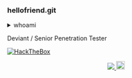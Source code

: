 ### hellofriend.git

<details>
  <summary>whoami</summary>
 </details>

Deviant / Senior Penetration Tester

[![HackTheBox](http://www.hackthebox.eu/badge/image/96780)](https://app.hackthebox.eu/profile/96780)

<p align="center">
  </a>
  <a href="https://twitter.com/FreeZeroDays">
    <img src="https://img.shields.io/twitter/follow/freezerodays?style=social">
  </a>
   <a href="https://ko-fi.com/deviantsec">
    <img src="https://cdn.buymeacoffee.com/buttons/default-black.png" alt="Buy Me A Coffee" height="20px">
  </a>
</p>
